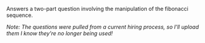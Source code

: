 Answers a two-part question involving the manipulation of the fibonacci sequence. 

*Note: The questions were pulled from a current hiring process, so I'll upload them I know they're no longer being used!*
